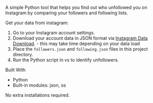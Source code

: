 A simple Python tool that helps you find out who unfollowed you on Instagram by comparing your followers and following lists.

Get your data from instagram:
1. Go to your Instagram account settings.
2. Download your account data in JSON format via [Instagram Data Download](https://www.instagram.com/download/request/). - this may take time depending on your data load
3. Place the `followers.json` and `following.json` files in this project directory.
4. Run the Python script in vs to identify unfollowers.

Built With
- Python
- Built-in modules: json, os

No extra installations required.
